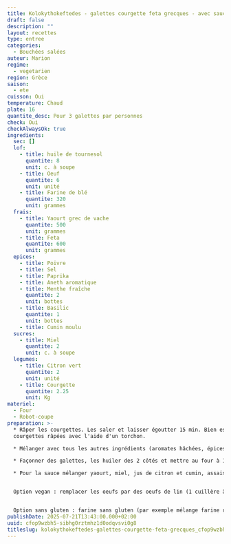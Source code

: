 ```yaml
---
title: Kolokythokeftedes - galettes courgette feta grecques - avec sauce blanche
draft: false
description: ""
layout: recettes
type: entree
categories:
  - Bouchées salées
auteur: Marion
regime:
  - vegetarien
region: Grèce
saison:
  - ete
cuisson: Oui
temperature: Chaud
plate: 16
quantite_desc: Pour 3 galettes par personnes
check: Oui
checkAlwaysOk: true
ingredients:
  sec: []
  lof:
    - title: huile de tournesol
      quantite: 8
      unit: c. à soupe
    - title: Oeuf
      quantite: 6
      unit: unité
    - title: Farine de blé
      quantite: 320
      unit: grammes
  frais:
    - title: Yaourt grec de vache
      quantite: 500
      unit: grammes
    - title: Feta
      quantite: 600
      unit: grammes
  epices:
    - title: Poivre
    - title: Sel
    - title: Paprika
    - title: Aneth aromatique
    - title: Menthe fraîche
      quantite: 2
      unit: bottes
    - title: Basilic
      quantite: 1
      unit: bottes
    - title: Cumin moulu
  sucres:
    - title: Miel
      quantite: 2
      unit: c. à soupe
  legumes:
    - title: Citron vert
      quantite: 2
      unit: unité
    - title: Courgette
      quantite: 2.25
      unit: Kg
materiel:
  - Four
  - Robot-coupe
preparation: >-
  * Râper les courgettes. Les saler et laisser égoutter 15 min. Bien essorer les
  courgettes râpées avec l'aide d'un torchon.

  * Mélanger avec tous les autres ingrédients (aromates hâchées, épices, feta, oeufs battus, farine, zeste du citron) sauf le miel, le jus du citron le yaourt qui sont pour la sauce et l'huile qui est pour la cuisson. Normalement pas besoin de re saler, la feta sale  beaucoup et les courgettes sont salées par la première étape.

  * Façonner des galettes, les huiler des 2 côtés et mettre au four à 180°C 20-30 minutes en retournant à mi-cuisson. Pour aller plus vite il est possible de plutôt faire des plaques entières qu'on découpe en parts carrées après ou avant la cuisson avec un couteau.

  * Pour la sauce mélanger yaourt, miel, jus de citron et cumin, assaissonner


  Option vegan : remplacer les oeufs par des oeufs de lin (1 cuillère à soupe de lin moulu pour 2,5 CS d'eau tiède, attendre 10min); la feta par du yaourt de soja (en mettre moins); saler plus.


  Option sans gluten : farine sans gluten (par exemple mélange farine riz maïs)
publishDate: 2025-07-21T13:43:00.000+02:00
uuid: cfop9wzbh5-sibhg0rztmhz1d0odqvsvi0g8
titleslug: kolokythokeftedes-galettes-courgette-feta-grecques_cfop9wzbh5-sibhg0rztmhz1d0odqvsvi0g8
---
```

